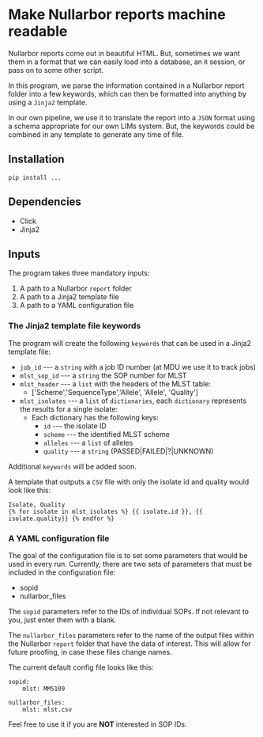 # Make Nullarbor reports machine readable

Nullarbor reports come out in beautiful HTML. But, sometimes we want them in
a format that we can easily load into a database, an `R` session, or pass
on to some other script.

In this program, we parse the information contained in a Nullarbor report
folder into a few keywords, which can then be formatted into anything by using
a `Jinja2` template.

In our own pipeline, we use it to translate the report into a `JSON` format
using a schema appropriate for our own LIMs system. But, the keywords could
be combined in any template to generate any time of file.

## Installation

`pip install ...`

## Dependencies

* Click
* Jinja2

## Inputs

The program takes three mandatory inputs:

1. A path to a Nullarbor `report` folder
2. A path to a Jinja2 template file
3. A path to a YAML configuration file

### The Jinja2 template file keywords

The program will create the following `keywords` that can be used in a Jinja2
template file:

* `job_id` --- a `string` with a job ID number (at MDU we use it to track jobs)
* `mlst_sop_id` --- a `string` the SOP number for MLST
* `mlst_header` --- a `list` with the headers of the MLST table:
    - ['Scheme','SequenceType','Allele', 'Allele', 'Quality']
* `mlst_isolates` --- a `list` of `dictionaries`, each `dictionary` represents
    the results for a single isolate:
    - Each dictionary has the following keys:
        * `id` --- the isolate ID
        * `scheme` --- the identified MLST scheme
        * `alleles` --- a `list` of alleles
        * `quality` --- a `string` (PASSED|FAILED|?|UNKNOWN)

Additional `keywords` will be added soon.

A template that outputs a `CSV` file with only the isolate id and quality would
look like this:

```
Isolate, Quality
{% for isolate in mlst_isolates %} {{ isolate.id }}, {{ isolate.quality}} {% endfor %}
```
### A YAML configuration file

The goal of the configuration file is to set some parameters that would be used
in every run. Currently, there are two sets of parameters that must be included
in the configuration file:

* sopid
* nullarbor_files

The `sopid` parameters refer to the IDs of individual SOPs. If not relevant to
you, just enter them with a blank.

The `nullarbor_files` parameters refer to the name of the output files within
the Nullarbor `report` folder that have the data of interest. This will allow
for future proofing, in case these files change names.

The current default config file looks like this:

```
sopid:
    mlst: MMS109

nullarbor_files:
    mlst: mlst.csv
```
Feel free to use it if you are **NOT** interested in SOP IDs.
